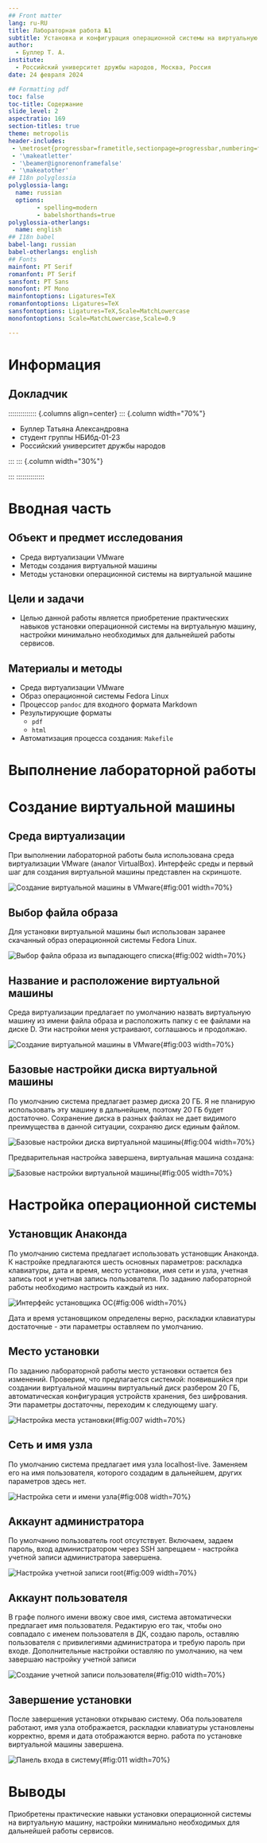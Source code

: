 ```yaml
---
## Front matter
lang: ru-RU
title: Лабораторная работа №1
subtitle: Установка и конфигурация операционной системы на виртуальную машину
author:
  - Буллер Т. А.
institute:
  - Российский университет дружбы народов, Москва, Россия
date: 24 февраля 2024

## Formatting pdf
toc: false
toc-title: Содержание
slide_level: 2
aspectratio: 169
section-titles: true
theme: metropolis
header-includes:
 - \metroset{progressbar=frametitle,sectionpage=progressbar,numbering=fraction}
 - '\makeatletter'
 - '\beamer@ignorenonframefalse'
 - '\makeatother'
## I18n polyglossia
polyglossia-lang:
  name: russian
  options:
        - spelling=modern
        - babelshorthands=true
polyglossia-otherlangs:
  name: english
## I18n babel
babel-lang: russian
babel-otherlangs: english
## Fonts
mainfont: PT Serif
romanfont: PT Serif
sansfont: PT Sans
monofont: PT Mono
mainfontoptions: Ligatures=TeX
romanfontoptions: Ligatures=TeX
sansfontoptions: Ligatures=TeX,Scale=MatchLowercase
monofontoptions: Scale=MatchLowercase,Scale=0.9

---
```


# Информация

## Докладчик

:::::::::::::: {.columns align=center}
::: {.column width="70%"}

  * Буллер Татьяна Александровна
  * студент группы  НБИбд-01-23
  * Российский университет дружбы народов

:::
::: {.column width="30%"}


:::
::::::::::::::
# Вводная часть

## Объект и предмет исследования

- Среда виртуализации VMware
- Методы создания виртуальной машины
- Методы установки операционной системы на виртуальной машине

## Цели и задачи

- Целью данной работы является приобретение практических навыков установки операционной системы на виртуальную машину, настройки минимально необходимых для дальнейшей работы сервисов.

## Материалы и методы

- Среда виртуализации VMware
- Образ операционной системы Fedora Linux
- Процессор `pandoc` для входного формата Markdown
- Результирующие форматы
	- `pdf`
	- `html`
- Автоматизация процесса создания: `Makefile`

# Выполнение лабораторной работы

# Создание виртуальной машины

## Среда виртуализации

При выполнении лабораторной работы была использована среда виртуализации VMware (аналог VirtualBox). Интерфейс среды и первый шаг для создания виртуальной машины представлен на скриншоте.

![Создание виртуальной машины в VMware](image/1.png){#fig:001 width=70%}

## Выбор файла образа

Для установки виртуальной машины был использован заранее скачанный образ операционной системы Fedora Linux.

![Выбор файла образа из выпадающего списка](image/2.png){#fig:002 width=70%}

## Название и расположение виртуальной машины

Среда виртуализации предлагает по умолчанию назвать виртуальную машину из имени файла образа и расположить папку с ее файлами на диске D. Эти настройки меня устраивают, соглашаюсь и продолжаю.

![Создание виртуальной машины в VMware](image/3.png){#fig:003 width=70%}

## Базовые настройки диска виртуальной машины

По умолчанию система предлагает размер диска 20 ГБ. Я не планирую использовать эту машину в дальнейшем, поэтому 20 ГБ будет достаточно. Сохранение диска в разных файлах не дает видимого преимущества в данной ситуации, сохраняю диск единым файлом. 

![Базовые настройки диска виртуальной машины](image/4.png){#fig:004 width=70%}

Предварительная настройка завершена, виртуальная машина создана:

![Базовые настройки виртуальной машины](image/5.png){#fig:005 width=70%}

# Настройка операционной системы

## Установщик Анаконда

По умолчанию система предлагает использовать установщик Анаконда. К настройке предлагаются шесть основных параметров: раскладка клавиатуры, дата и время, место установки, имя сети и узла, учетная запись root и учетная запись пользователя. По заданию лабораторной работы необходимо настроить каждый из них.

![Интерфейс установщика ОС](image/6.png){#fig:006 width=70%}

Дата и время установщиком определены верно, раскладки клавиатуры достаточные - эти параметры оставляем по умолчанию.

## Место установки

По заданию лабораторной работы место установки остается без изменений. Проверим, что предлагается системой: появившийся при создании виртуальной машины виртуальный диск разбером 20 ГБ, автоматическая конфигурация устройств хранения, без шифрования. Эти параметры достаточны, переходим к следующему шагу.

![Настройка места установки](image/7.png){#fig:007 width=70%}

## Сеть и имя узла

По умолчанию система предлагает имя узла localhost-live. Заменяем его на имя пользователя, которого создадим в дальнейшем, других параметров здесь нет.

![Настройка сети и имени узла](image/8.png){#fig:008 width=70%}

## Аккаунт администратора

По умолчанию пользователь root отсутствует. Включаем, задаем пароль, вход администратором через SSH запрещаем - настройка учетной записи администратора завершена. 

![Настройка учетной записи root](image/9.png){#fig:009 width=70%}

## Аккаунт пользователя

В графе полного имени ввожу свое имя, система автоматически предлагает имя пользователя. Редактирую его так, чтобы оно совпадало с именем пользователя в ДК, создаю пароль, оставляю пользователя с привилегиями администратора и требую пароль при входе. Дополнительные настройки оставляю по умолчанию, на чем завершаю настройку учетной записи

![Создание учетной записи пользователя](image/10.png){#fig:010 width=70%}

## Завершение установки

После завершения установки открываю систему. Оба пользователя работают, имя узла отображается, раскладки клавиатуры установлены корректно, время и дата отображаются верно. работа по установке виртуальной машины завершена.

![Панель входа в систему](image/11.png){#fig:011 width=70%}

# Выводы

Приобретены  практические навыки установки операционной системы на виртуальную машину, настройки минимально необходимых для дальнейшей работы сервисов.
